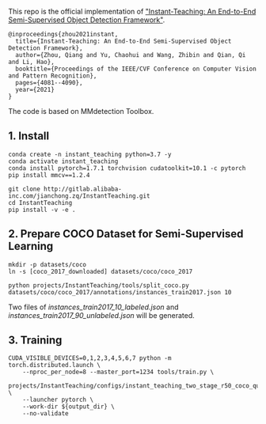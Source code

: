 
This repo is the official implementation of ["Instant-Teaching: An End-to-End Semi-Supervised Object Detection Framework"](https://arxiv.org/abs/2103.11402).
```
@inproceedings{zhou2021instant,
  title={Instant-Teaching: An End-to-End Semi-Supervised Object Detection Framework},
  author={Zhou, Qiang and Yu, Chaohui and Wang, Zhibin and Qian, Qi and Li, Hao},
  booktitle={Proceedings of the IEEE/CVF Conference on Computer Vision and Pattern Recognition},
  pages={4081--4090},
  year={2021}
}
```

The code is based on MMdetection Toolbox.


## 1. Install
```
conda create -n instant_teaching python=3.7 -y
conda activate instant_teaching
conda install pytorch=1.7.1 torchvision cudatoolkit=10.1 -c pytorch
pip install mmcv==1.2.4

git clone http://gitlab.alibaba-inc.com/jianchong.zq/InstantTeaching.git
cd InstantTeaching
pip install -v -e .
```


## 2. Prepare COCO Dataset for Semi-Supervised Learning
```
mkdir -p datasets/coco
ln -s [coco_2017_downloaded] datasets/coco/coco_2017

python projects/InstantTeaching/tools/split_coco.py datasets/coco/coco_2017/annotations/instances_train2017.json 10
```
Two files of _instances_train2017_10_labeled.json_ and _instances_train2017_90_unlabeled.json_ will be generated.


## 3. Training
```
CUDA_VISIBLE_DEVICES=0,1,2,3,4,5,6,7 python -m torch.distributed.launch \
    --nproc_per_node=8 --master_port=1234 tools/train.py \
    projects/InstantTeaching/configs/instant_teaching_two_stage_r50_coco_quick_10.py \
    --launcher pytorch \
    --work-dir ${output_dir} \
    --no-validate
```
